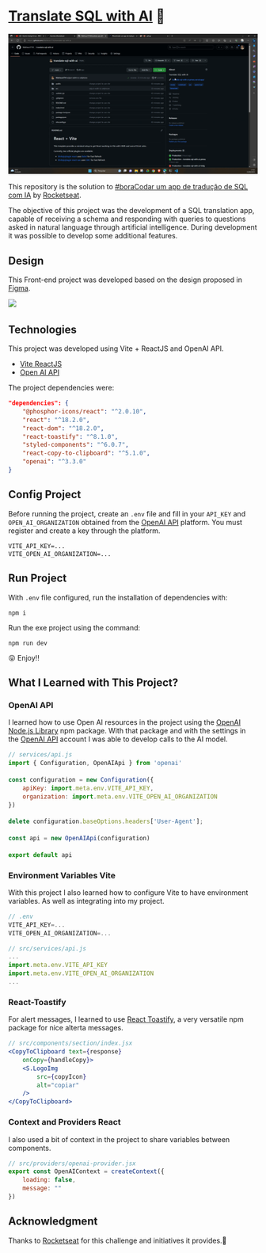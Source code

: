 # [Translate SQL with AI](https://ignite-project-timer.vercel.app/) 🚀

![](img/animation.gif)

This repository is the solution to [#boraCodar um app de tradução de SQL com IA](https://www.rocketseat.com.br/boracodar#) by [Rocketseat](https://www.rocketseat.com.br/). 

The objective of this project was the development of a SQL translation app, capable of receiving a schema and responding with queries to questions asked in natural language through artificial intelligence. During development it was possible to develop some additional features.

## Design

This Front-end project was developed based on the design proposed in [Figma](https://www.figma.com/file/7onflWgwMwObQw4Cft5mId/App-de-tradu%C3%A7%C3%A3o-de-SQL-com-IA-%E2%80%A2-Desafio-32-(Community)?type=design&node-id=0%3A1&mode=design&t=DmkI1dRNC6wJYwW8-1).

![](img/Figma.gif)

## Technologies

This project was developed using Vite + ReactJS and OpenAI API.

* [Vite ReactJS](https://vitejs.dev/guide/)
* [Open AI API](https://platform.openai.com/)

The project dependencies were:

```json
"dependencies": {
    "@phosphor-icons/react": "^2.0.10",
    "react": "^18.2.0",
    "react-dom": "^18.2.0",
    "react-toastify": "^8.1.0",
    "styled-components": "^6.0.7",
    "react-copy-to-clipboard": "^5.1.0",
    "openai": "^3.3.0"
}
```

## Config Project

Before running the project, create an `.env` file and fill in your `API_KEY` and `OPEN_AI_ORGANIZATION` obtained from the [OpenAI API](https://platform.openai.com/) platform. You must register and create a key through the platform.

```env
VITE_API_KEY=...
VITE_OPEN_AI_ORGANIZATION=...
```

## Run Project

With `.env` file configured, run the installation of dependencies with:

```shell
npm i
```

Run the exe project using the command:

```shell
npm run dev
```

😝 Enjoy!!

## What I Learned with This Project?

### OpenAI API

I learned how to use Open AI resources in the project using the [OpenAI Node.js Library](https://www.npmjs.com/package/openai) npm package. With that package and with the settings in the [OpenAI API](https://platform.openai.com/) account I was able to develop calls to the AI model.

```jsx
// services/api.js
import { Configuration, OpenAIApi } from 'openai'

const configuration = new Configuration({
    apiKey: import.meta.env.VITE_API_KEY,
    organization: import.meta.env.VITE_OPEN_AI_ORGANIZATION
})

delete configuration.baseOptions.headers['User-Agent'];

const api = new OpenAIApi(configuration)

export default api
```

### Environment Variables Vite

With this project I also learned how to configure Vite to have environment variables. As well as integrating into my project.

```jsx
// .env
VITE_API_KEY=...
VITE_OPEN_AI_ORGANIZATION=...
```

```jsx
// src/services/api.js
...
import.meta.env.VITE_API_KEY
import.meta.env.VITE_OPEN_AI_ORGANIZATION
...
```

### React-Toastify

For alert messages, I learned to use [React Toastify](https://www.npmjs.com/package/react-toastify), a very versatile npm package for nice alterta messages.

```jsx
// src/components/section/index.jsx
<CopyToClipboard text={response}
    onCopy={handleCopy}>
    <S.LogoImg
        src={copyIcon} 
        alt="copiar"
    />
</CopyToClipboard>
```

### Context and Providers React

I also used a bit of context in the project to share variables between components.

```jsx
// src/providers/openai-provider.jsx
export const OpenAIContext = createContext({
    loading: false,
    message: ""
})
```

## Acknowledgment

Thanks to [Rocketseat](https://www.rocketseat.com.br/) for this challenge and initiatives it provides.🚀
